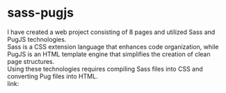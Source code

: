 # sass-pugjs
I have created a web project consisting of 8 pages and utilized Sass and PugJS technologies.\
Sass is a CSS extension language that enhances code organization, while PugJS is an HTML template engine that simplifies the creation of clean page structures.\
Using these technologies requires compiling Sass files into CSS and converting Pug files into HTML.\
link: 
